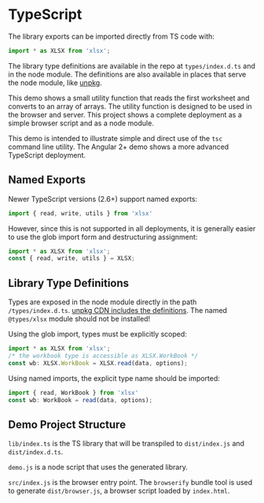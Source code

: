 # TypeScript

The library exports can be imported directly from TS code with:

```typescript
import * as XLSX from 'xlsx';
```

The library type definitions are available in the repo at `types/index.d.ts` and
in the node module.  The definitions are also available in places that serve the
node module, like [unpkg](https://unpkg.com/xlsx/types/index.d.ts).

This demo shows a small utility function that reads the first worksheet and
converts to an array of arrays.  The utility function is designed to be used in
the browser and server.  This project shows a complete deployment as a simple
browser script and as a node module.

This demo is intended to illustrate simple and direct use of the `tsc` command
line utility.  The Angular 2+ demo shows a more advanced TypeScript deployment.


## Named Exports

Newer TypeScript versions (2.6+) support named exports:

```typescript
import { read, write, utils } from 'xlsx'
```

However, since this is not supported in all deployments, it is generally easier
to use the glob import form and destructuring assignment:

```typescript
import * as XLSX from 'xlsx';
const { read, write, utils } = XLSX;
```


## Library Type Definitions

Types are exposed in the node module directly in the path `/types/index.d.ts`.
[unpkg CDN includes the definitions](https://unpkg.com/xlsx/types/index.d.ts).
The named `@types/xlsx` module should not be installed!

Using the glob import, types must be explicitly scoped:

```typescript
import * as XLSX from 'xlsx';
/* the workbook type is accessible as XLSX.WorkBook */
const wb: XLSX.WorkBook = XLSX.read(data, options);
```

Using named imports, the explicit type name should be imported:

```typescript
import { read, WorkBook } from 'xlsx'
const wb: WorkBook = read(data, options);
```


## Demo Project Structure

`lib/index.ts` is the TS library that will be transpiled to `dist/index.js` and
`dist/index.d.ts`.

`demo.js` is a node script that uses the generated library.

`src/index.js` is the browser entry point.  The `browserify` bundle tool is used
to generate `dist/browser.js`, a browser script loaded by `index.html`.


